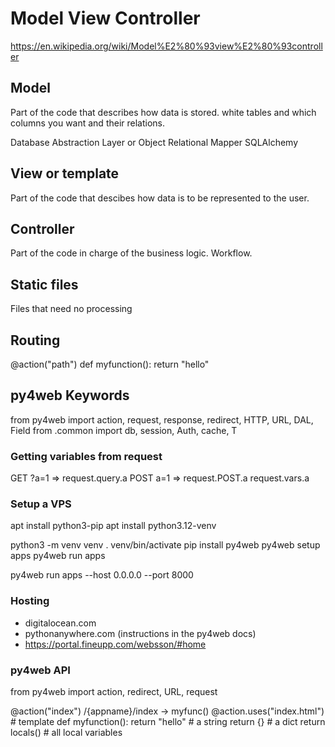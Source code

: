# Model View Controller

https://en.wikipedia.org/wiki/Model%E2%80%93view%E2%80%93controller

## Model

Part of the code that describes how data is stored.
white tables and which columns you want and their relations.

Database Abstraction Layer or Object Relational Mapper
SQLAlchemy

## View or template

Part of the code that descibes how data is to be represented to the user.

## Controller

Part of the code in charge of the business logic. Workflow.

## Static files

Files that need no processing

## Routing

@action("path")
def myfunction(): return "hello"

## py4web Keywords

from py4web import action, request, response, redirect, HTTP, URL, DAL, Field
from .common import db, session, Auth, cache, T

### Getting variables from request

GET ?a=1 => request.query.a
POST a=1 => request.POST.a
request.vars.a

### Setup a VPS

apt install python3-pip
apt install python3.12-venv

python3 -m venv venv
. venv/bin/activate
pip install py4web
py4web setup apps
py4web run apps

py4web run apps --host 0.0.0.0 --port 8000


### Hosting

- digitalocean.com
- pythonanywhere.com (instructions in the py4web docs)
- https://portal.fineupp.com/websson/#home

### py4web API

from py4web import action, redirect, URL, request

@action("index")   /{appname}/index -> myfunc()
@action.uses("index.html") # template 
def myfunction():
    return "hello"  # a string
    return {}       # a dict
    return locals() # all local variables

